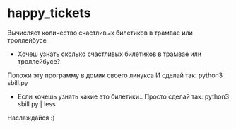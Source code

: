 # happy_tickets
Вычисляет количество счастливых билетиков в трамвае или троллейбусе

- Хочеш узнать сколько счастливых билетиков в трамвае или троллейбусе?

Положи эту программу в домик своего линукса
И сделай так:
python3 sbill.py
- Если хочешь узнать какие это билетики..
Просто сделай так:
python3 sbill.py | less

Наслаждайся :)
